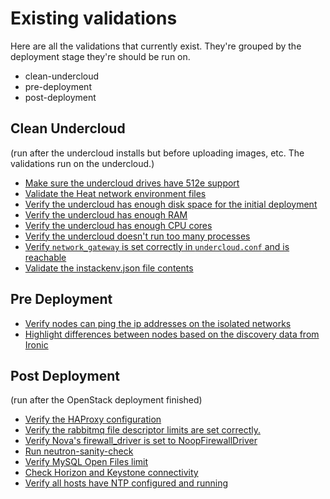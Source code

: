 Existing validations
====================

Here are all the validations that currently exist. They're grouped by
the deployment stage they're should be run on.

* clean-undercloud
* pre-deployment
* post-deployment


## Clean Undercloud ##

(run after the undercloud installs but before uploading images, etc.
The validations run on the undercloud.)

* [Make sure the undercloud drives have 512e support](512e.yaml)
* [Validate the Heat network environment files](network_environment.yaml)
* [Verify the undercloud has enough disk space for the initial deployment](undercloud-disk-space.yaml)
* [Verify the undercloud has enough RAM](undercloud-ram.yaml)
* [Verify the undercloud has enough CPU cores](undercloud-cpu.yaml)
* [Verify the undercloud doesn't run too many processes](undercloud-process-count.yaml)
* [Verify `network_gateway` is set correctly in `undercloud.conf` and is reachable](check-network-gateway.yaml)
* [Validate the instackenv.json file contents](instackenv.yaml)

## Pre Deployment ##

* [Verify nodes can ping the ip addresses on the isolated networks](compute_node_connectivity.yaml)
* [Highlight differences between nodes based on the discovery data from Ironic](discovery_diff.yaml)


## Post Deployment ##

(run after the OpenStack deployment finished)

* [Verify the HAProxy configuration](haproxy.yaml)
* [Verify the rabbitmq file descriptor limits are set correctly.](rabbitmq-limits.yaml)
* [Verify Nova's firewall_driver is set to NoopFirewallDriver](no-op-firewall-nova-driver.yaml)
* [Run neutron-sanity-check](neutron-sanity-check.yaml)
* [Verify MySQL Open Files limit](mysql-open-files-limit.yaml)
* [Check Horizon and Keystone connectivity](check-openstack-endpoints.yaml)
* [Verify all hosts have NTP configured and running](ntpstat.yaml)
